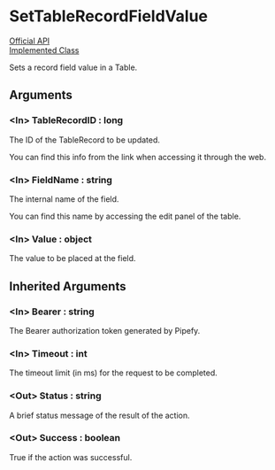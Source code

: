 # SetTableRecordFieldValue

[Official API](https://api-docs.pipefy.com/reference/mutations/setTableRecordFieldValue/)  
[Implemented Class](../Capgemini.Pipefy/TableRecord/SetTableRecordFieldValue.cs)

Sets a record field value in a Table.

## Arguments

### &lt;In&gt; TableRecordID : long

The ID of the TableRecord to be updated.

You can find this info from the link when accessing it through the web.

### &lt;In&gt; FieldName : string

The internal name of the field.

You can find this name by accessing the edit panel of the table.

### &lt;In&gt; Value : object

The value to be placed at the field.

## Inherited Arguments

### &lt;In&gt; Bearer : string

The Bearer authorization token generated by Pipefy.

### &lt;In&gt; Timeout : int

The timeout limit (in ms) for the request to be completed.

### &lt;Out&gt; Status : string

A brief status message of the result of the action.

### &lt;Out&gt; Success : boolean

True if the action was successful.